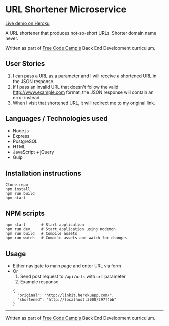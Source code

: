 # URL Shortener Microservice

[Live demo on Heroku](http://linkit.herokuapp.com/)

A URL shortener that produces not-so-short URLs. Shorter domain name never.

Written as part of [Free Code Camp's](https://www.freecodecamp.com/) Back End Development curriculum.

## User Stories

1.  I can pass a URL as a parameter and I will receive a shortened URL in the JSON response.
2.  If I pass an invalid URL that doesn't follow the valid http://www.example.com format, the JSON response will contain an error instead.
3.  When I visit that shortened URL, it will redirect me to my original link.

## Languages / Technologies used
- Node.js
- Express
- PostgreSQL
- HTML
- JavaScript + jQuery
- Gulp

## Installation instructions
```
Clone repo
npm install
npm run build
npm start
```

## NPM scripts
```
npm start       # Start application
npm run dev     # Start application using nodemon
npm run build   # Compile assets
npm run watch   # Compile assets and watch for changes
```

## Usage
- Either navigate to main page and enter URL via form
- Or
  1. Send post request to `/api/urls` with `url` parameter
  2. Example response
  ```
  {
    "original": "http://linkit.herokuapp.com/",
    "shortened": "http://localhost:3000/297f4bb"
  }
  ```

* * *

Written as part of [Free Code Camp's](http://www.freecodecamp.com/) Back End Development curriculum.

